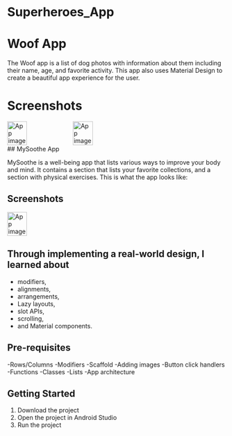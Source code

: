 # Superheroes_App

Woof App
==================================

The Woof app is a list of dog photos with information about them including their name,
age, and favorite activity. This app also uses Material Design to create a beautiful app
experience for the user.

Screenshots
==================================
<div style="display:flex;">
<img alt="App image" src="ScreenShot/Screenshot_20230410_220535.png" width="30%">
<img alt="App image" src="ScreenShot/Screen_Recording_20230411_005856_Woof_AdobeExpress.gif" width="30%">
</div>
## MySoothe App

MySoothe is a well-being app that lists various ways to improve your body and mind. It contains a
section that lists your favorite collections, and a section with physical exercises. This is what
the app looks like:

## Screenshots

<div style="display:flex;">
<img alt="App image" src="Screenshot/HomeScreen.png" width="30%">
</div>

Through implementing a real-world design, I learned about
--------------


- modifiers,
- alignments,
- arrangements,
- Lazy layouts,
- slot APIs,
- scrolling,
- and Material components.

Pre-requisites
--------------

-Rows/Columns
-Modifiers
-Scaffold
-Adding images
-Button click handlers
-Functions
-Classes
-Lists
-App architecture

Getting Started
---------------

1. Download the project
2. Open the project in Android Studio
3. Run the project
